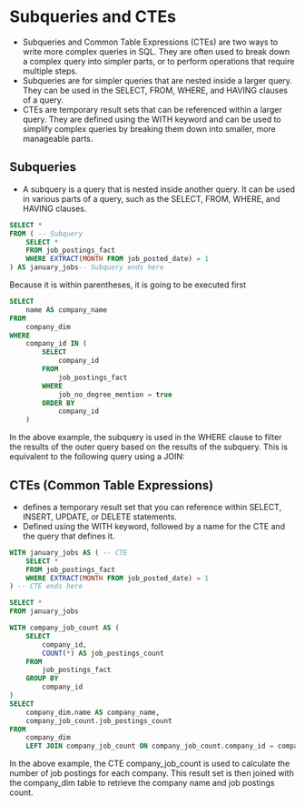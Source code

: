 # Subqueries and CTEs
- Subqueries and Common Table Expressions (CTEs) are two ways to write more complex queries in SQL. They are often used to break down a complex query into simpler parts, or to perform operations that require multiple steps.
- Subqueries are for simpler queries that are nested inside a larger query. They can be used in the SELECT, FROM, WHERE, and HAVING clauses of a query.
- CTEs are temporary result sets that can be referenced within a larger query. They are defined using the WITH keyword and can be used to simplify complex queries by breaking them down into smaller, more manageable parts.

## Subqueries
- A subquery is a query that is nested inside another query. It can be used in various parts of a query, such as the SELECT, FROM, WHERE, and HAVING clauses.

```sql
SELECT *
FROM ( -- Subquery
    SELECT *
    FROM job_postings_fact
    WHERE EXTRACT(MONTH FROM job_posted_date) = 1
) AS january_jobs-- Subquery ends here
```

Because it is within parentheses, it is going to be executed first

```sql
SELECT
    name AS company_name
FROM
    company_dim
WHERE
    company_id IN (
        SELECT
            company_id
        FROM
            job_postings_fact
        WHERE
            job_no_degree_mention = true
        ORDER BY
            company_id
    )
```

In the above example, the subquery is used in the WHERE clause to filter the results of the outer query based on the results of the subquery.
This is equivalent to the following query using a JOIN:

## CTEs (Common Table Expressions)
- defines a temporary result set that you can reference within SELECT, INSERT, UPDATE, or DELETE statements.
- Defined using the WITH keyword, followed by a name for the CTE and the query that defines it.

```sql
WITH january_jobs AS ( -- CTE
    SELECT *
    FROM job_postings_fact
    WHERE EXTRACT(MONTH FROM job_posted_date) = 1
) -- CTE ends here

SELECT *
FROM january_jobs
```

```sql
WITH company_job_count AS (
    SELECT
        company_id,
        COUNT(*) AS job_postings_count
    FROM
        job_postings_fact
    GROUP BY
        company_id
)
SELECT
    company_dim.name AS company_name,
    company_job_count.job_postings_count
FROM
    company_dim
    LEFT JOIN company_job_count ON company_job_count.company_id = company_dim.company_id
```

In the above example, the CTE company_job_count is used to calculate the number of job postings for each company. This result set is then joined with the company_dim table to retrieve the company name and job postings count.